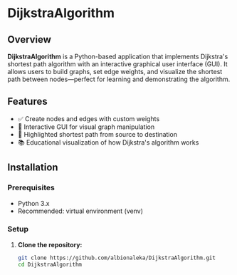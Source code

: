 # DijkstraAlgorithm

## Overview

**DijkstraAlgorithm** is a Python-based application that implements Dijkstra's shortest path algorithm with an interactive graphical user interface (GUI). It allows users to build graphs, set edge weights, and visualize the shortest path between nodes—perfect for learning and demonstrating the algorithm.

## Features

- ✅ Create nodes and edges with custom weights
- 🎨 Interactive GUI for visual graph manipulation
- 📍 Highlighted shortest path from source to destination
- 📚 Educational visualization of how Dijkstra's algorithm works

## Installation

### Prerequisites

- Python 3.x
- Recommended: virtual environment (venv)

### Setup

1. **Clone the repository:**

   ```bash
   git clone https://github.com/albionaleka/DijkstraAlgorithm.git
   cd DijkstraAlgorithm